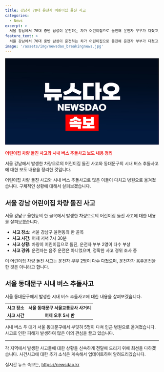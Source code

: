 ```yaml
---
title: 강남서 70대 운전자 어린이집 돌진 사고
categories:
  - News
excerpt: >
  서울 강남에서 70대 중반 남성이 운전하는 차가 어린이집으로 돌진해 운전자 부부가 다쳤고, 시내버스 2대가 충돌하여 5명이 병원으로 이송되었습니다. 사고 관련하여 경찰은 음주운전은 아니라며 정확한 사고 경위를 조사 중입니다. 또한 경북 청도군 화양읍의 농산물저온보관창고에서 불이 나 수확 농산물이 다타고, 서울 노원구 아파트 단지에서 차 한 대가 불탔으며, 해당 사고들에 대한 조사가 진행 중입니다.
feature_text: >
  서울 강남에서 70대 중반 남성이 운전하는 차가 어린이집으로 돌진해 운전자 부부가 다쳤고, 시내버스 2대가 충돌하여 5명이 병원으로 이송되었습니다. 사고 관련하여 경찰은 음주운전은 아니라며 정확한 사고 경위를 조사 중입니다. 또한 경북 청도군 화양읍의 농산물저온보관창고에서 불이 나 수확 농산물이 다타고, 서울 노원구 아파트 단지에서 차 한 대가 불탔으며, 해당 사고들에 대한 조사가 진행 중입니다.
image: '/assets/img/newsdao_breakingnews.jpg'
---
```


<p><img src="/assets/img/newsdao_breakingnews.jpg" alt="ontimetimes 속보" /></p>

<p><b><span style="color: #ee2323;">어린이집 차량 돌진 사고와 시내 버스 추돌사고 보도 내용 정리</span></b></p>

<p>서울 강남에서 발생한 차량으로의 어린이집 돌진 사고와 동대문구의 시내 버스 추돌사고에 대한 보도 내용을 정리한 것입니다.</p>

<p data-ke-size="size16">어린이집 차량 돌진 사고와 시내 버스 추돌사고로 많은 이들이 다치고 병원으로 옮겨졌습니다. 구체적인 상황에 대해서 살펴보겠습니다.</p>

<h2 data-ke-size="size26">서울 강남 어린이집 차량 돌진 사고</h2>

<p>서울 강남구 율현동의 한 골목에서 발생한 차량으로의 어린이집 돌진 사고에 대한 내용을 살펴보겠습니다.</p>

<ul>
  <li><b>사고 장소:</b> 서울 강남구 율현동의 한 골목</li>
  <li><b>사고 시간:</b> 어제 저녁 7시 30분</li>
  <li><b>사고 상황:</b> 차량이 어린이집으로 돌진, 운전자 부부 2명이 다수 부상</li>
  <li><b>사고 경위:</b> 운전자는 음주 운전은 아니었으며, 정확한 사고 경위 조사 중</li>
</ul>

<p data-ke-size="size16">이 어린이집 차량 돌진 사고는 운전자 부부 2명이 다수 다쳤으며, 운전자가 음주운전을 한 것은 아니라고 합니다.</p>

<h2 data-ke-size="size26">서울 동대문구 시내 버스 추돌사고</h2>

<p>서울 동대문구에서 발생한 시내 버스 추돌사고에 대한 내용을 살펴보겠습니다.</p>

<table>
  <tr>
    <td style="text-align: center; height: 17px;"><b>사고 장소</b></td>
    <td style="text-align: center; height: 17px;"><b>서울 동대문구 서울교통공사 사거리</b></td>
  </tr>
  <tr>
    <td style="text-align: center; height: 17px;"><b>사고 시간</b></td>
    <td style="text-align: center; height: 17px;"><b>어제 오후 5시 반</b></td>
  </tr>
</table>

<p data-ke-size="size16">시내 버스 두 대가 서울 동대문구에서 부딪혀 5명이 다쳐 인근 병원으로 옮겨졌습니다. 사고로 인한 피해가 발생하여 많은 이의 관심을 끌고 있습니다.</p>

<hr>

<p>각 지역에서 발생한 사고들에 대한 상황을 신속하게 전달해 드리기 위해 최선을 다하겠습니다. 사건사고에 대한 추가 소식은 계속해서 업데이트하여 알려드리겠습니다.</p>
실시간 뉴스 속보는, <a href="https://newsdao.kr" rel="dofollow">https://newsdao.kr</a>


